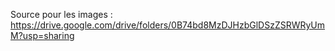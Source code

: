 Source pour les images : 
https://drive.google.com/drive/folders/0B74bd8MzDJHzbGlDSzZSRWRyUmM?usp=sharing